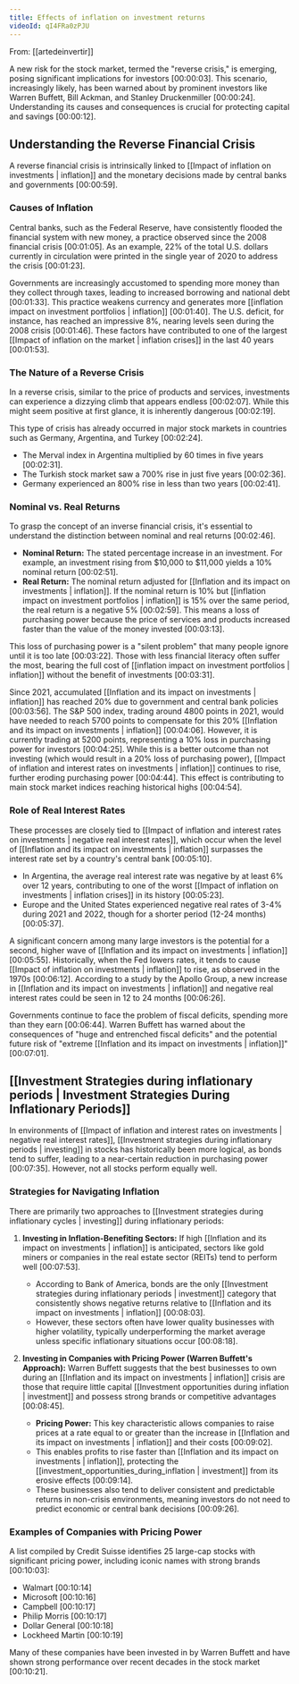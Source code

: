 ```yaml
---
title: Effects of inflation on investment returns
videoId: qI4FRa0zPJU
---
```


From: [[artedeinvertir]] <br/> 

A new risk for the stock market, termed the "reverse crisis," is emerging, posing significant implications for investors [00:00:03]. This scenario, increasingly likely, has been warned about by prominent investors like Warren Buffett, Bill Ackman, and Stanley Druckenmiller [00:00:24]. Understanding its causes and consequences is crucial for protecting capital and savings [00:00:12].

## Understanding the Reverse Financial Crisis
A reverse financial crisis is intrinsically linked to [[Impact of inflation on investments | inflation]] and the monetary decisions made by central banks and governments [00:00:59].

### Causes of Inflation
Central banks, such as the Federal Reserve, have consistently flooded the financial system with new money, a practice observed since the 2008 financial crisis [00:01:05]. As an example, 22% of the total U.S. dollars currently in circulation were printed in the single year of 2020 to address the crisis [00:01:23].

Governments are increasingly accustomed to spending more money than they collect through taxes, leading to increased borrowing and national debt [00:01:33]. This practice weakens currency and generates more [[inflation impact on investment portfolios | inflation]] [00:01:40]. The U.S. deficit, for instance, has reached an impressive 8%, nearing levels seen during the 2008 crisis [00:01:46]. These factors have contributed to one of the largest [[Impact of inflation on the market | inflation crises]] in the last 40 years [00:01:53].

### The Nature of a Reverse Crisis
In a reverse crisis, similar to the price of products and services, investments can experience a dizzying climb that appears endless [00:02:07]. While this might seem positive at first glance, it is inherently dangerous [00:02:19].

This type of crisis has already occurred in major stock markets in countries such as Germany, Argentina, and Turkey [00:02:24].
*   The Merval index in Argentina multiplied by 60 times in five years [00:02:31].
*   The Turkish stock market saw a 700% rise in just five years [00:02:36].
*   Germany experienced an 800% rise in less than two years [00:02:41].

### Nominal vs. Real Returns
To grasp the concept of an inverse financial crisis, it's essential to understand the distinction between nominal and real returns [00:02:46].
*   **Nominal Return:** The stated percentage increase in an investment. For example, an investment rising from $10,000 to $11,000 yields a 10% nominal return [00:02:51].
*   **Real Return:** The nominal return adjusted for [[Inflation and its impact on investments | inflation]]. If the nominal return is 10% but [[inflation impact on investment portfolios | inflation]] is 15% over the same period, the real return is a negative 5% [00:02:59]. This means a loss of purchasing power because the price of services and products increased faster than the value of the money invested [00:03:13].

This loss of purchasing power is a "silent problem" that many people ignore until it is too late [00:03:22]. Those with less financial literacy often suffer the most, bearing the full cost of [[inflation impact on investment portfolios | inflation]] without the benefit of investments [00:03:31].

Since 2021, accumulated [[Inflation and its impact on investments | inflation]] has reached 20% due to government and central bank policies [00:03:56]. The S&P 500 index, trading around 4800 points in 2021, would have needed to reach 5700 points to compensate for this 20% [[Inflation and its impact on investments | inflation]] [00:04:06]. However, it is currently trading at 5200 points, representing a 10% loss in purchasing power for investors [00:04:25]. While this is a better outcome than not investing (which would result in a 20% loss of purchasing power), [[Impact of inflation and interest rates on investments | inflation]] continues to rise, further eroding purchasing power [00:04:44]. This effect is contributing to main stock market indices reaching historical highs [00:04:54].

### Role of Real Interest Rates
These processes are closely tied to [[Impact of inflation and interest rates on investments | negative real interest rates]], which occur when the level of [[Inflation and its impact on investments | inflation]] surpasses the interest rate set by a country's central bank [00:05:10].
*   In Argentina, the average real interest rate was negative by at least 6% over 12 years, contributing to one of the worst [[Impact of inflation on investments | inflation crises]] in its history [00:05:23].
*   Europe and the United States experienced negative real rates of 3-4% during 2021 and 2022, though for a shorter period (12-24 months) [00:05:37].

A significant concern among many large investors is the potential for a second, higher wave of [[Inflation and its impact on investments | inflation]] [00:05:55]. Historically, when the Fed lowers rates, it tends to cause [[Impact of inflation on investments | inflation]] to rise, as observed in the 1970s [00:06:12]. According to a study by the Apollo Group, a new increase in [[Inflation and its impact on investments | inflation]] and negative real interest rates could be seen in 12 to 24 months [00:06:26].

Governments continue to face the problem of fiscal deficits, spending more than they earn [00:06:44]. Warren Buffett has warned about the consequences of "huge and entrenched fiscal deficits" and the potential future risk of "extreme [[Inflation and its impact on investments | inflation]]" [00:07:01].

## [[Investment Strategies during inflationary periods | Investment Strategies During Inflationary Periods]]
In environments of [[Impact of inflation and interest rates on investments | negative real interest rates]], [[Investment strategies during inflationary periods | investing]] in stocks has historically been more logical, as bonds tend to suffer, leading to a near-certain reduction in purchasing power [00:07:35]. However, not all stocks perform equally well.

### Strategies for Navigating Inflation
There are primarily two approaches to [[Investment strategies during inflationary cycles | investing]] during inflationary periods:

1.  **Investing in Inflation-Benefiting Sectors:**
    If high [[Inflation and its impact on investments | inflation]] is anticipated, sectors like gold miners or companies in the real estate sector (REITs) tend to perform well [00:07:53].
    *   According to Bank of America, bonds are the only [[Investment strategies during inflationary periods | investment]] category that consistently shows negative returns relative to [[Inflation and its impact on investments | inflation]] [00:08:03].
    *   However, these sectors often have lower quality businesses with higher volatility, typically underperforming the market average unless specific inflationary situations occur [00:08:18].

2.  **Investing in Companies with Pricing Power (Warren Buffett's Approach):**
    Warren Buffett suggests that the best businesses to own during an [[Inflation and its impact on investments | inflation]] crisis are those that require little capital [[Investment opportunities during inflation | investment]] and possess strong brands or competitive advantages [00:08:45].
    *   **Pricing Power:** This key characteristic allows companies to raise prices at a rate equal to or greater than the increase in [[Inflation and its impact on investments | inflation]] and their costs [00:09:02].
    *   This enables profits to rise faster than [[Inflation and its impact on investments | inflation]], protecting the [[investment_opportunities_during_inflation | investment]] from its erosive effects [00:09:14].
    *   These businesses also tend to deliver consistent and predictable returns in non-crisis environments, meaning investors do not need to predict economic or central bank decisions [00:09:26].

### Examples of Companies with Pricing Power
A list compiled by Credit Suisse identifies 25 large-cap stocks with significant pricing power, including iconic names with strong brands [00:10:03]:
*   Walmart [00:10:14]
*   Microsoft [00:10:16]
*   Campbell [00:10:17]
*   Philip Morris [00:10:17]
*   Dollar General [00:10:18]
*   Lockheed Martin [00:10:19]

Many of these companies have been invested in by Warren Buffett and have shown strong performance over recent decades in the stock market [00:10:21].